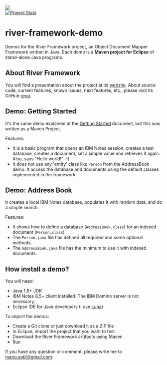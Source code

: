 <img src="http://www.river-framework.org/images/river-header.png" /><br/>
[![Project Stats](https://www.openhub.net/p/river-framework/widgets/project_thin_badge.gif)](https://www.openhub.net/p/river-framework)

# river-framework-demo

Demos for the River Framework project, an Object Document Mapper Framework written in Java. Each demo is a **Maven project for Eclipse** of stand-alone Java programs.

## About River Framework

You will find a presentation about the project at its [website](http://www.riverframework.org/). About source code, current features, known issues, next features, etc., please visit its GitHub [repo](https://github.com/mariosotil/river-framework).


## Demo: Getting Started

It's the same demo explained at the [Getting Started](https://github.com/mariosotil/river-framework-documentation/blob/master/getting-started.md) document, but this was written as a Maven Project.

Features:
- It is a basic program that opens an IBM Notes session, creates a test database, creates a document, set a simple value and retrieves it again. Also, says "Hello world!" :-)  
- It does not use any 'entity' class like `Person` from the AddressBook demo. It access the database and documents using the  default classes implemented in the framework. 


## Demo: Address Book
It creates a local IBM Notes database, populates it with random data, and do a simple search. 

Features:
- It shows how to define a database (`AddressBook.class`) for an indexed document (`Person.class`)
- The `Person.java` file has defined all required and some optional methods.
- The `AddressBook.java` file has the minimum to use it with indexed documents. 


## How install a demo?
You will need:
- Java 1.6+ JDK
- IBM Notes 8.5+ client installed. The IBM Domino server is not necessary.
- Eclipse IDE for Java developers (I use [Luna](http://www.eclipse.org/downloads/packages/eclipse-ide-java-developers/marsr))
  
To import the demos:
- Create a Git clone or just download it as a ZIP file
- In Eclipse, import the project that you want to test
- Download the River Framework artifacts using Maven
- Run
 
If you have any question or comment, please write me to [mario.sotil@gmail.com](mailto:mario.sotil@gmail.com)
